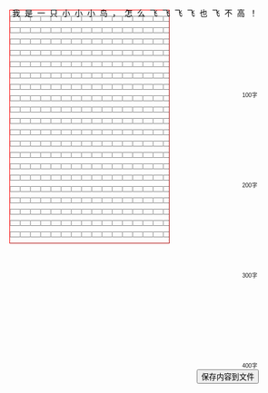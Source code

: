 <!DOCTYPE html>
<html lang="en">
<head>
  <meta charset="UTF-8">
  <meta name="viewport" content="width=device-width, initial-scale=1.0">
  <title>Domo</title>
  <style>
    body {
      display: flex;
      justify-content: center;
      align-items: center;
    }
    textarea:focus {
      outline: none; /* 隐藏选中时的6边框 */
    }
    textarea {
      font-family: "SimHei", Arial, sans-serif; 
      border: none;
      top:4px;
      left: -97px;
      resize: none;
      position: absolute;
      background: transparent;
      line-height: 32px;
      height:660px;
      width: 460px;
      letter-spacing: 7.99px;
      /* word-spacing: 10px; */
      font-size: 14px;
      color:black;
    }
    table {
      position: absolute;
      top: 0;
      left: -100px;
      z-index: -1;
      text-align: center;
      border-color: red;
      border-collapse: separate;
      border-spacing: 0px 10px;
      table-layout: fixed;
    }
    td {
      width:10px; /* 每个格子的宽度 */
      height: 10px; /* 每个格子的高度 */
      border: 1px solid gray !important;
      border-left-color: rgba(128, 128, 128, 0.5)!important;
      border-right-color: rgba(128, 128, 128, 0.5)!important;
    }
    .adjustable-font-100 {
      font-family: Arial, sans-serif; 
      position: relative !important; 
      font-size: 10px;
    }
  </style>
</head>
<body>
  <div style="position: relative;display: inline-block;width: 282px;">
    <textarea name="" id="myTextarea" cols="30" rows="10" value="">我是一只小小小鸟，怎么飞飞飞飞也飞不高！</textarea>
    <div class="adjustable-font-100" style="position: relative; bottom:-158px;left:310px;">100字</div>
    <div class="adjustable-font-100" style="position: relative; bottom:-302px;left:310px;">200字</div>
    <div class="adjustable-font-100" style="position: relative; bottom:-446px;left:310px;">300字</div>
    <div class="adjustable-font-100" style="position: relative; bottom:-590px;left:310px;">400字</div>
    <table border="1" cellpadding="3" cellspacing="0">
      <tr>
        <td></td><td></td><td></td><td></td><td></td>
        <td></td><td></td><td></td><td></td><td></td>
        <td></td><td></td><td></td><td></td><td></td>
        <td></td><td></td><td></td><td></td><td></td>
      </tr>
        <td></td><td></td><td></td><td></td><td></td>
        <td></td><td></td><td></td><td></td><td></td>
        <td></td><td></td><td></td><td></td><td></td>
        <td></td><td></td><td></td><td></td><td></td>
      </tr>
        <td></td><td></td><td></td><td></td><td></td>
        <td></td><td></td><td></td><td></td><td></td>
        <td></td><td></td><td></td><td></td><td></td>
        <td></td><td></td><td></td><td></td><td></td>
      </tr>
        <td></td><td></td><td></td><td></td><td></td>
        <td></td><td></td><td></td><td></td><td></td>
        <td></td><td></td><td></td><td></td><td></td>
        <td></td><td></td><td></td><td></td><td></td>
      </tr>
        <td></td><td></td><td></td><td></td><td></td>
        <td></td><td></td><td></td><td></td><td></td>
        <td></td><td></td><td></td><td></td><td></td>
        <td></td><td></td><td></td><td></td><td></td>
      </tr>
        <td></td><td></td><td></td><td></td><td></td>
        <td></td><td></td><td></td><td></td><td></td>
        <td></td><td></td><td></td><td></td><td></td>
        <td></td><td></td><td></td><td></td><td></td>
      </tr>
        <td></td><td></td><td></td><td></td><td></td>
        <td></td><td></td><td></td><td></td><td></td>
        <td></td><td></td><td></td><td></td><td></td>
        <td></td><td></td><td></td><td></td><td></td>
      </tr>
        <td></td><td></td><td></td><td></td><td></td>
        <td></td><td></td><td></td><td></td><td></td>
        <td></td><td></td><td></td><td></td><td></td>
        <td></td><td></td><td></td><td></td><td></td>
      </tr>
        <td></td><td></td><td></td><td></td><td></td>
        <td></td><td></td><td></td><td></td><td></td>
        <td></td><td></td><td></td><td></td><td></td>
        <td></td><td></td><td></td><td></td><td></td>
      </tr>
        <td></td><td></td><td></td><td></td><td></td>
        <td></td><td></td><td></td><td></td><td></td>
        <td></td><td></td><td></td><td></td><td></td>
        <td></td><td></td><td></td><td></td><td></td>
      </tr>
        <td></td><td></td><td></td><td></td><td></td>
        <td></td><td></td><td></td><td></td><td></td>
        <td></td><td></td><td></td><td></td><td></td>
        <td></td><td></td><td></td><td></td><td></td>
      </tr>
        <td></td><td></td><td></td><td></td><td></td>
        <td></td><td></td><td></td><td></td><td></td>
        <td></td><td></td><td></td><td></td><td></td>
        <td></td><td></td><td></td><td></td><td></td>
      </tr>
        <td></td><td></td><td></td><td></td><td></td>
        <td></td><td></td><td></td><td></td><td></td>
        <td></td><td></td><td></td><td></td><td></td>
        <td></td><td></td><td></td><td></td><td></td>
      </tr>
        <td></td><td></td><td></td><td></td><td></td>
        <td></td><td></td><td></td><td></td><td></td>
        <td></td><td></td><td></td><td></td><td></td>
        <td></td><td></td><td></td><td></td><td></td>
      </tr>
        <td></td><td></td><td></td><td></td><td></td>
        <td></td><td></td><td></td><td></td><td></td>
        <td></td><td></td><td></td><td></td><td></td>
        <td></td><td></td><td></td><td></td><td></td>
      </tr>
        <td></td><td></td><td></td><td></td><td></td>
        <td></td><td></td><td></td><td></td><td></td>
        <td></td><td></td><td></td><td></td><td></td>
        <td></td><td></td><td></td><td></td><td></td>
      </tr>
        <td></td><td></td><td></td><td></td><td></td>
        <td></td><td></td><td></td><td></td><td></td>
        <td></td><td></td><td></td><td></td><td></td>
        <td></td><td></td><td></td><td></td><td></td>
      </tr>
        <td></td><td></td><td></td><td></td><td></td>
        <td></td><td></td><td></td><td></td><td></td>
        <td></td><td></td><td></td><td></td><td></td>
        <td></td><td></td><td></td><td></td><td></td>
      </tr>
        <td></td><td></td><td></td><td></td><td></td>
        <td></td><td></td><td></td><td></td><td></td>
        <td></td><td></td><td></td><td></td><td></td>
        <td></td><td></td><td></td><td></td><td></td>
      </tr>
        <td></td><td></td><td></td><td></td><td></td>
        <td></td><td></td><td></td><td></td><td></td>
        <td></td><td></td><td></td><td></td><td></td>
        <td></td><td></td><td></td><td></td><td></td>
      </tr>
    </table>
    <button onclick="saveContent()" style="position: relative; bottom:-590px;left:230px;">保存内容到文件</button>
    <script src="https://cdnjs.cloudflare.com/ajax/libs/FileSaver.js/2.0.5/FileSaver.min.js"></script>
    <script>
    function getTextareaContent() {
        var textarea = document.getElementById('myTextarea');
        var content = textarea.value;
        return content;
    }
    function saveContent() {
        var content = getTextareaContent();
        var blob = new Blob([content], {type: "text/plain;charset=utf-8"});
        saveAs(blob, "textarea_content.txt");
    }
    </script> 
  </div>
</body>
</html>
